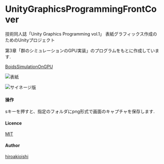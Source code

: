# UnityGraphicsProgrammingFrontCover

技術同人誌「Unity Graphics Programming vol.1」 表紙グラフィックス作成のためのUnityプロジェクト

第3章「群のシミュレーションのGPU実装」のプログラムをもとに作成しています.

[BoidsSimulationOnGPU](https://github.com/IndieVisualLab/UnityGraphicsProgramming/tree/master/Assets/BoidsSimulationOnGPU)

![表紙](https://github.com/IndieVisualLab/UnityGraphicsProgrammingFrontCover/blob/master/img/cover_s.png "表紙")

![サイネージ版](https://github.com/IndieVisualLab/UnityGraphicsProgrammingFrontCover/blob/master/img/cover.gif "サイネージ版")

#### 操作
sキーを押すと、指定のフォルダにpng形式で画面のキャプチャを保存します.

#### Licence

[MIT](https://github.com/IndieVisualLab/UnityGraphicsProgrammingFrontCover/blob/master/LICENSE)

#### Author

[hiroakioishi](https://github.com/hiroakioishi)

